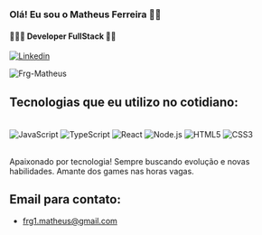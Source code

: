 ### Olá! Eu sou o Matheus Ferreira 👋🏻
#### 👨🏽‍💻 Developer FullStack 🖖🏻

[![Linkedin](https://img.shields.io/badge/LinkedIn-0077B5?style=for-the-badge&logo=linkedin&logoColor=white)](www.linkedin.com/in/matheus-ferreira-383803279)

![Frg-Matheus](https://github-readme-stats.vercel.app/api?username=Frg-Matheus&show_icons=true&theme=dracula)

## Tecnologias que eu utilizo no cotidiano:
<div style= "display: inline_block"></br>
       <img align="center" alt="JavaScript" src="https://img.shields.io/badge/JavaScript-323330?style=for-the-badge&logo=javascript&logoColor=F7DF1E">
      <img align="center" alt="TypeScript" src="https://img.shields.io/badge/TypeScript-007ACC?style=for-the-badge&logo=typescript&logoColor=white">
       <img align="center" alt="React" src="https://img.shields.io/badge/React-20232A?style=for-the-badge&logo=react&logoColor=61DAFB">
       <img align="center" alt="Node.js" src="https://img.shields.io/badge/Node.js-43853D?style=for-the-badge&logo=node.js&logoColor=white">
    <img align="center" alt="HTML5" src="https://img.shields.io/badge/HTML5-E34F26?style=for-the-badge&logo=html5&logoColor=white">
     <img align="center" alt="CSS3" src="https://img.shields.io/badge/CSS3-1572B6?style=for-the-badge&logo=css3&logoColor=white">
</div></br>

Apaixonado por tecnologia! Sempre buscando evolução e novas habilidades. Amante dos games nas horas vagas.

## Email para contato:
- [frg1.matheus@gmail.com]()
